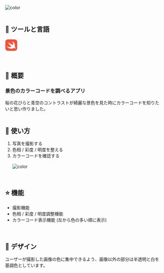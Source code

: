 ![color](https://user-images.githubusercontent.com/98724087/153706150-9c999df8-f0d0-463f-81dc-490a28ac40df.png)<br><br>

## 🔧 ツールと言語
<a href="https://developer.apple.com/swift/" target="_blank" rel="noreferrer"> <img src="https://raw.githubusercontent.com/devicons/devicon/master/icons/swift/swift-original.svg" alt="swift" width="40" height="40"/> </a>

<br>

## 💬 概要
### 景色のカラーコードを調べるアプリ<br>
桜の花びらと青空のコントラストが綺麗な景色を見た時にカラーコードを知りたいと思い作りました。<br><br>
 
## 📃 使い方
1. 写真を撮影する<br>
2. 色相 / 彩度 / 明度を整える<br>
3. カラーコードを確認する<br><br>
![color](https://user-images.githubusercontent.com/98724087/155544077-b6d65337-5dc4-4541-a1cd-c4c88a888f28.gif)

<br>

## ⭐️ 機能
- 撮影機能
- 色相 / 彩度 / 明度調整機能
- カラーコード表示機能 (左から色の多い順に表示)

<br>

## 🎨  デザイン
ユーザーが撮影した画像の色に集中できるよう、画像以外の部分は半透明と白を基調色としています。
